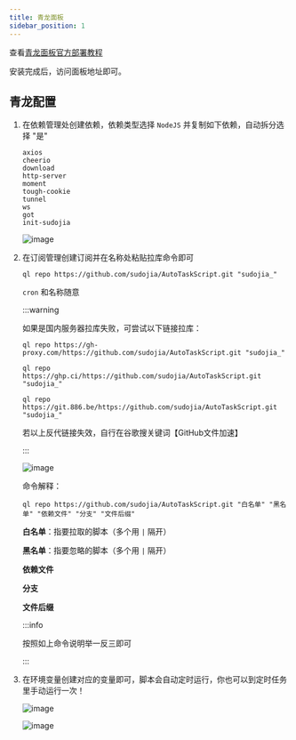 ```yaml
---
title: 青龙面板
sidebar_position: 1
---
```


查看[青龙面板官方部署教程](https://github.com/whyour/qinglong?tab=readme-ov-file#%E9%83%A8%E7%BD%B2)

安装完成后，访问面板地址即可。

## 青龙配置

1. 在依赖管理处创建依赖，依赖类型选择 `NodeJS` 并复制如下依赖，自动拆分选择 "是"

   ```shell
   axios
   cheerio
   download
   http-server
   moment
   tough-cookie
   tunnel
   ws
   got
   init-sudojia
   ```

   ![image](https://pic.rmb.bdstatic.com/bjh/240723/4139e8f0db8ec49c95d8aa56f0cdc6e78406.png)

2. 在订阅管理创建订阅并在名称处粘贴拉库命令即可

   ```shell
   ql repo https://github.com/sudojia/AutoTaskScript.git "sudojia_"
   ```

   `cron` 和名称随意

   :::warning

   如果是国内服务器拉库失败，可尝试以下链接拉库：

   `ql repo https://gh-proxy.com/https://github.com/sudojia/AutoTaskScript.git "sudojia_"`

   `ql repo https://ghp.ci/https://github.com/sudojia/AutoTaskScript.git "sudojia_"`

   `ql repo https://git.886.be/https://github.com/sudojia/AutoTaskScript.git "sudojia_"`

   若以上反代链接失效，自行在谷歌搜关键词【GitHub文件加速】

   :::

   ![image](https://pic.rmb.bdstatic.com/bjh/240723/13f815269652d6f3f896280ae651b1211516.png)

   命令解释：

   ```shell
   ql repo https://github.com/sudojia/AutoTaskScript.git "白名单" "黑名单" "依赖文件" "分支" "文件后缀"
   ```

   **白名单**：指要拉取的脚本（多个用 `|` 隔开）

   **黑名单**：指要忽略的脚本（多个用 `|` 隔开）

   **依赖文件**

   **分支**

   **文件后缀**

   :::info

   按照如上命令说明举一反三即可

   :::

3. 在环境变量创建对应的变量即可，脚本会自动定时运行，你也可以到定时任务里手动运行一次！

   ![image](https://pic.rmb.bdstatic.com/bjh/240723/93139f27658991b5b6b57cfa65f6e6552070.png)

   ![image](https://pic.rmb.bdstatic.com/bjh/240723/ed29d89af957f7818be7fd083f4ea10a1117.png)
